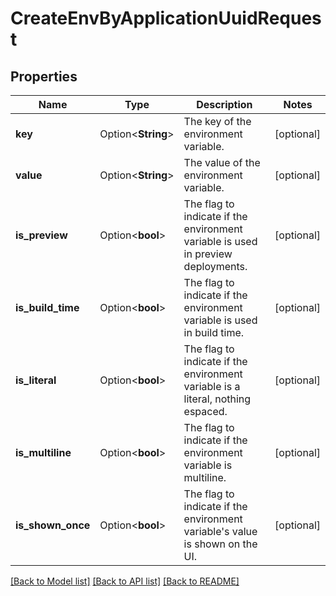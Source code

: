 # CreateEnvByApplicationUuidRequest

## Properties

Name | Type | Description | Notes
------------ | ------------- | ------------- | -------------
**key** | Option<**String**> | The key of the environment variable. | [optional]
**value** | Option<**String**> | The value of the environment variable. | [optional]
**is_preview** | Option<**bool**> | The flag to indicate if the environment variable is used in preview deployments. | [optional]
**is_build_time** | Option<**bool**> | The flag to indicate if the environment variable is used in build time. | [optional]
**is_literal** | Option<**bool**> | The flag to indicate if the environment variable is a literal, nothing espaced. | [optional]
**is_multiline** | Option<**bool**> | The flag to indicate if the environment variable is multiline. | [optional]
**is_shown_once** | Option<**bool**> | The flag to indicate if the environment variable's value is shown on the UI. | [optional]

[[Back to Model list]](../README.md#documentation-for-models) [[Back to API list]](../README.md#documentation-for-api-endpoints) [[Back to README]](../README.md)


